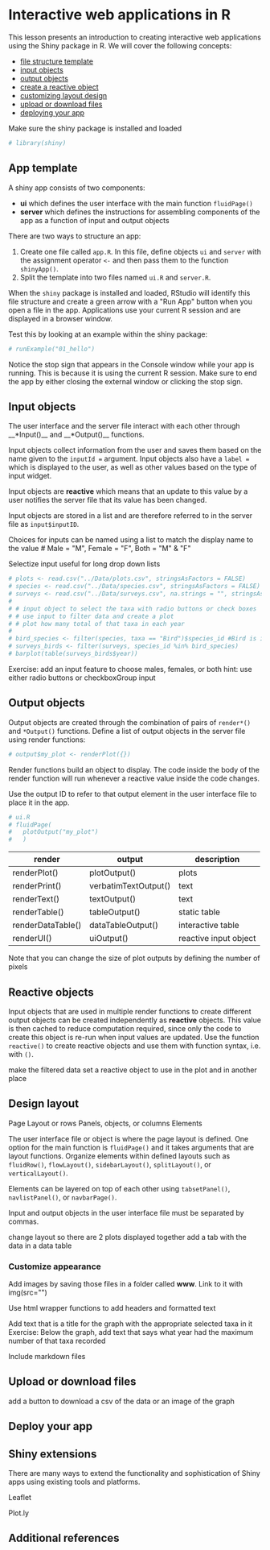 Interactive web applications in R
=================================

This lesson presents an introduction to creating interactive web applications using the Shiny package in R. We will cover the following concepts:

-   [file structure template](#app-template)
-   [input objects](#input-objects)
-   [output objects](#output-objects)
-   [create a reactive object](#create-reactive-object)
-   [customizing layout design](#design-layout)
-   [upload or download files](#download-button)
-   [deploying your app](#how-to-deploy)

Make sure the shiny package is installed and loaded

``` r
# library(shiny)
```

App template
------------

A shiny app consists of two components:

-   **ui** which defines the user interface with the main function `fluidPage()`
-   **server** which defines the instructions for assembling components of the app as a function of input and output objects

There are two ways to structure an app:

1.  Create one file called `app.R`. In this file, define objects `ui` and `server` with the assignment operator `<-` and then pass them to the function `shinyApp()`.
2.  Split the template into two files named `ui.R` and `server.R`.

When the `shiny` package is installed and loaded, RStudio will identify this file structure and create a green arrow with a "Run App" button when you open a file in the app. Applications use your current R session and are displayed in a browser window.

Test this by looking at an example within the shiny package:

``` r
# runExample("01_hello")
```

Notice the stop sign that appears in the Console window while your app is running. This is because it is using the current R session. Make sure to end the app by either closing the external window or clicking the stop sign.

Input objects
-------------

The user interface and the server file interact with each other through \_\_\*Input()\_\_ and \_\_\*Output()\_\_ functions.

Input objects collect information from the user and saves them based on the name given to the `inputId =` argument. Input objects also have a `label =` which is displayed to the user, as well as other values based on the type of input widget.

Input objects are **reactive** which means that an update to this value by a user notifies the server file that its value has been changed.

Input objects are stored in a list and are therefore referred to in the server file as `input$inputID`.

Choices for inputs can be named using a list to match the display name to the value \# Male = "M", Female = "F", Both = "M" & "F"

Selectize input useful for long drop down lists

``` r
# plots <- read.csv("../Data/plots.csv", stringsAsFactors = FALSE)
# species <- read.csv("../Data/species.csv", stringsAsFactors = FALSE)
# surveys <- read.csv("../Data/surveys.csv", na.strings = "", stringsAsFactors = FALSE)
# 
# # input object to select the taxa with radio buttons or check boxes
# # use input to filter data and create a plot
# # plot how many total of that taxa in each year
# 
# bird_species <- filter(species, taxa == "Bird")$species_id #Bird is input$pick_taxa
# surveys_birds <- filter(surveys, species_id %in% bird_species)
# barplot(table(surveys_birds$year))
```

Exercise: add an input feature to choose males, females, or both hint: use either radio buttons or checkboxGroup input

Output objects
--------------

Output objects are created through the combination of pairs of `render*()` and `*Output()` functions. Define a list of output objects in the server file using render functions:

``` r
# output$my_plot <- renderPlot({})
```

Render functions build an object to display. The code inside the body of the render function will run whenever a reactive value inside the code changes.

Use the output ID to refer to that output element in the user interface file to place it in the app.

``` r
# ui.R
# fluidPage(
#   plotOutput("my_plot")
#   )
```

| render            | output               | description           |
|-------------------|----------------------|-----------------------|
| renderPlot()      | plotOutput()         | plots                 |
| renderPrint()     | verbatimTextOutput() | text                  |
| renderText()      | textOutput()         | text                  |
| renderTable()     | tableOutput()        | static table          |
| renderDataTable() | dataTableOutput()    | interactive table     |
| renderUI()        | uiOutput()           | reactive input object |

Note that you can change the size of plot outputs by defining the number of pixels

Reactive objects
----------------

Input objects that are used in multiple render functions to create different output objects can be created independently as **reactive** objects. This value is then cached to reduce computation required, since only the code to create this object is re-run when input values are updated. Use the function `reactive()` to create reactive objects and use them with function syntax, i.e. with `()`.

make the filtered data set a reactive object to use in the plot and in another place

Design layout
-------------

Page Layout or rows Panels, objects, or columns Elements

The user interface file or object is where the page layout is defined. One option for the main function is `fluidPage()` and it takes arguments that are layout functions. Organize elements within defined layouts such as `fluidRow()`, `flowLayout()`, `sidebarLayout()`, `splitLayout()`, or `verticalLayout()`.

Elements can be layered on top of each other using `tabsetPanel()`, `navlistPanel()`, or `navbarPage()`.

Input and output objects in the user interface file must be separated by commas.

change layout so there are 2 plots displayed together add a tab with the data in a data table

### Customize appearance

Add images by saving those files in a folder called **www**. Link to it with img(src="<file name>")

Use html wrapper functions to add headers and formatted text

Add text that is a title for the graph with the appropriate selected taxa in it Exercise: Below the graph, add text that says what year had the maximum number of that taxa recorded

Include markdown files

Upload or download files
------------------------

add a button to download a csv of the data or an image of the graph

Deploy your app
---------------

Shiny extensions
----------------

There are many ways to extend the functionality and sophistication of Shiny apps using existing tools and platforms.

Leaflet

Plot.ly

Additional references
---------------------

